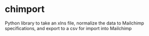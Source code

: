 # chimport
Python library to take an xlns file, normalize the data to Mailchimp specifications, and export to a csv for import into Mailchimp
